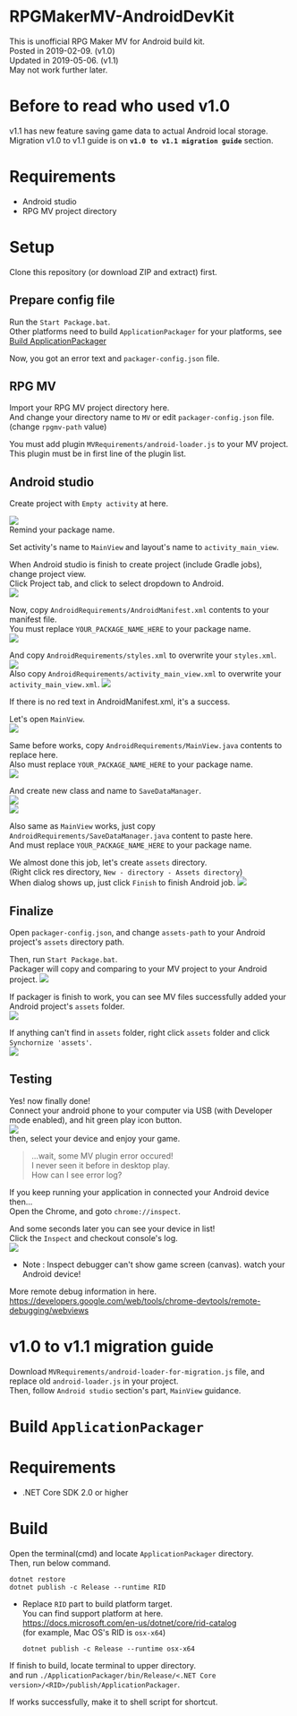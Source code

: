 # RPGMakerMV-AndroidDevKit
This is unofficial RPG Maker MV for Android build kit.  
Posted in 2019-02-09. (v1.0)  
Updated in 2019-05-06. (v1.1)  
May not work further later.

# Before to read who used v1.0

v1.1 has new feature saving game data to actual Android local storage.  
Migration v1.0 to v1.1 guide is on **`v1.0 to v1.1 migration guide`** section.

# Requirements

- Android studio
- RPG MV project directory

# Setup

Clone this repository (or download ZIP and extract) first.

## Prepare config file

Run the `Start Package.bat`.  
Other platforms need to build `ApplicationPackager` for your platforms, see [Build ApplicationPackager](#Build-ApplicationPackager)

Now, you got an error text and `packager-config.json` file.

## RPG MV

Import your RPG MV project directory here.  
And change your directory name to `MV` or edit `packager-config.json` file. (change `rpgmv-path` value)

You must add plugin `MVRequirements/android-loader.js` to your MV project.  
This plugin must be in first line of the plugin list.

## Android studio

Create project with `Empty activity` at here.  

![](img/package-name.png)  
Remind your package name.

Set activity's name to `MainView` and layout's name to `activity_main_view`.  

When Android studio is finish to create project (include Gradle jobs), change project view.  
Click Project tab, and click to select dropdown to Android.  
![](img/change-view.png)

Now, copy `AndroidRequirements/AndroidManifest.xml` contents to your manifest file.  
You must replace `YOUR_PACKAGE_NAME_HERE` to your package name.  
![](img/manifest.png)

And copy `AndroidRequirements/styles.xml` to overwrite your `styles.xml`.  
![](img/styles.png)  
Also copy `AndroidRequirements/activity_main_view.xml` to overwrite your `activity_main_view.xml`.
![](img/layout.png)

If there is no red text in AndroidManifest.xml, it's a success.

Let's open `MainView`.  
![](img/mainviewloc.png)

Same before works, copy `AndroidRequirements/MainView.java` contents to replace here.  
Also must replace `YOUR_PACKAGE_NAME_HERE` to your package name.  
![](img/mainview.png)  

And create new class and name to `SaveDataManager`.  
![](img/create-new-class.png)  
![](img/create-new-class-2.png)

Also same as `MainView` works, just copy `AndroidRequirements/SaveDataManager.java` content to paste here.  
And must replace `YOUR_PACKAGE_NAME_HERE` to your package name.  

We almost done this job, let's create `assets` directory.  
(Right click res directory, `New - directory - Assets directory`)  
When dialog shows up, just click `Finish` to finish Android job.
![](img/create-assets-directory.png)

## Finalize

Open `packager-config.json`, and change `assets-path`
to your Android project's `assets` directory path.  

Then, run `Start Package.bat`.  
Packager will copy and comparing to your MV project to your Android project.
![](img/packager.png)

If packager is finish to work, you can see MV files successfully added
your Android project's `assets` folder.  
![](img/assets.png)  

If anything can't find in `assets` folder, right click `assets` folder
and click `Synchornize 'assets'`.  
![](img/sync.png)

## Testing

Yes! now finally done!  
Connect your android phone to your computer via USB
(with Developer mode enabled), and hit green play icon button.  
![](img/test.png)  
then, select your device and enjoy your game.

> ...wait, some MV plugin error occured!  
> I never seen it before in desktop play.  
> How can I see error log?

If you keep running your application in connected your Android device then...  
Open the Chrome, and goto `chrome://inspect`.

And some seconds later you can see your device in list!  
Click the `Inspect` and checkout console's log.  
![](img/inspect.png)
- Note : Inspect debugger can't show game screen (canvas). watch your Android device!

More remote debug information in here.  
https://developers.google.com/web/tools/chrome-devtools/remote-debugging/webviews

# v1.0 to v1.1 migration guide

Download `MVRequirements/android-loader-for-migration.js` file, and replace old `android-loader.js` in your project.  
Then, follow `Android studio` section's part, `MainView` guidance.

# Build `ApplicationPackager`

# Requirements

- .NET Core SDK 2.0 or higher

# Build

Open the terminal(cmd) and locate `ApplicationPackager` directory.  
Then, run below command.

```
dotnet restore
dotnet publish -c Release --runtime RID
```
- Replace `RID` part to build platform target.  
  You can find support platform at here.  
  https://docs.microsoft.com/en-us/dotnet/core/rid-catalog  
  (for example, Mac OS's RID is `osx-x64`)  
  ```
  dotnet publish -c Release --runtime osx-x64
  ```

If finish to build, locate terminal to upper directory.  
and run `./ApplicationPackager/bin/Release/<.NET Core version>/<RID>/publish/ApplicationPackager`.

If works successfully, make it to shell script for shortcut.
